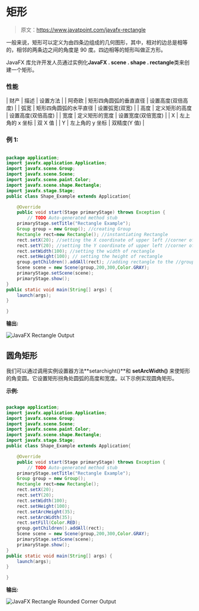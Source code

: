 # 矩形

> 原文：<https://www.javatpoint.com/javafx-rectangle>

一般来说，矩形可以定义为由四条边组成的几何图形，其中，相对的边总是相等的，相邻的两条边之间的角度是 90 度。四边相等的矩形叫做正方形。

JavaFX 库允许开发人员通过实例化**JavaFX . scene . shape . rectangle**类来创建一个矩形。

### 性能

| 财产 | 描述 | 设置方法 |
| 阿奇欧 | 矩形四角圆弧的垂直直径 | 设置高度(双倍高度) |
| 弧宽 | 矩形四角圆弧的水平直径 | 设置弧宽(双宽) |
| 高度 | 定义矩形的高度 | 设置高度(双倍高度) |
| 宽度 | 定义矩形的宽度 | 设置宽度(双倍宽度) |
| X | 左上角的 x 坐标 | 双 X 值 |
| Y | 左上角的 y 坐标 | 双精度(Y 值) |

### 例 1:

```java

package application;
import javafx.application.Application;
import javafx.scene.Group;
import javafx.scene.Scene;
import javafx.scene.paint.Color;
import javafx.scene.shape.Rectangle;
import javafx.stage.Stage;
public class Shape_Example extends Application{

	@Override
	public void start(Stage primaryStage) throws Exception {
		// TODO Auto-generated method stub
	primaryStage.setTitle("Rectangle Example");
	Group group = new Group(); //creating Group 
	Rectangle rect=new Rectangle(); //instantiating Rectangle 
	rect.setX(20); //setting the X coordinate of upper left //corner of rectangle 
	rect.setY(20); //setting the Y coordinate of upper left //corner of rectangle 
	rect.setWidth(100); //setting the width of rectangle 
	rect.setHeight(100); // setting the height of rectangle 
	group.getChildren().addAll(rect); //adding rectangle to the //group 
	Scene scene = new Scene(group,200,300,Color.GRAY);
	primaryStage.setScene(scene);
	primaryStage.show();
}
public static void main(String[] args) {
	launch(args);
}

}

```

**输出:**

![JavaFX Rectangle Output](../img/eadcd218fddfad6c893fd8d95e53a2b5.png)

## 圆角矩形

我们可以通过调用实例设置器方法**setarchight()**和 **setArcWidth()** 来使矩形的角变圆。它设置矩形拐角处圆弧的高度和宽度。以下示例实现圆角矩形。

**示例:**

```java

package application;
import javafx.application.Application;
import javafx.scene.Group;
import javafx.scene.Scene;
import javafx.scene.paint.Color;
import javafx.scene.shape.Rectangle;
import javafx.stage.Stage;
public class Shape_Example extends Application{

	@Override
	public void start(Stage primaryStage) throws Exception {
		// TODO Auto-generated method stub
	primaryStage.setTitle("Rectangle Example");
	Group group = new Group();
	Rectangle rect=new Rectangle();
	rect.setX(20);
	rect.setY(20);
	rect.setWidth(100);
	rect.setHeight(100);
	rect.setArcHeight(35);
	rect.setArcWidth(35);
	rect.setFill(Color.RED);
	group.getChildren().addAll(rect);
	Scene scene = new Scene(group,200,300,Color.GRAY);
	primaryStage.setScene(scene);
	primaryStage.show();
}
public static void main(String[] args) {
	launch(args);
}

}

```

**输出:**

![JavaFX Rectangle Rounded Corner Output](../img/09dcf713f686520b49a32e088bf4a7c2.png)